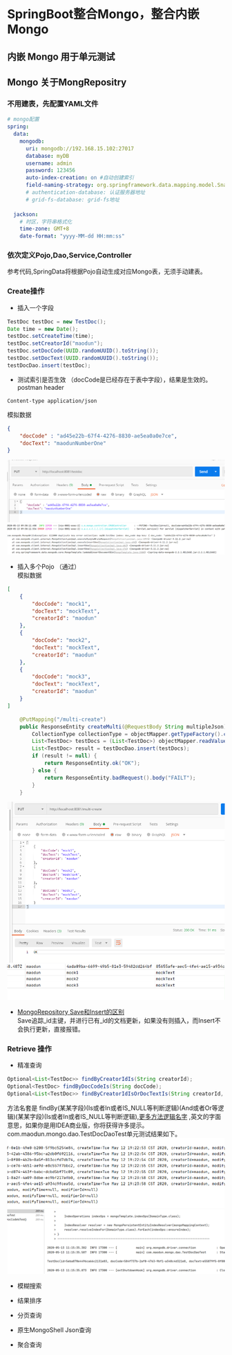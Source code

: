# SpringBoot整合Mongo，整合内嵌Mongo

## 内嵌 Mongo 用于单元测试



## Mongo 关于MongRepositry
### 不用建表，先配置YAML文件
```yaml
# mongo配置
spring:
  data:
    mongodb:
      uri: mongodb://192.168.15.102:27017
      database: myDB
      username: admin
      password: 123456
      auto-index-creation: on #自动创建索引
      field-naming-strategy: org.springframework.data.mapping.model.SnakeCaseFieldNamingStrategy # 字段映射关系， 如TestDoc映射为testDod表，creatorId映射为creator_id
      # authentication-database: 认证服务器地址
      # grid-fs-database: grid-fs地址

  jackson:
    # 时区，字符串格式化
    time-zone: GMT+8
    date-format: "yyyy-MM-dd HH:mm:ss"
```
### 依次定义Pojo,Dao,Service,Controller
参考代码,SpringData将根据Pojo自动生成对应Mongo表，无须手动建表。

### Create操作
* 插入一个字段
```java
TestDoc testDoc = new TestDoc();
Date time = new Date();
testDoc.setCreateTime(time);
testDoc.setCreatorId("maodun");
testDoc.setDocCode(UUID.randomUUID().toString());
testDoc.setDocText(UUID.randomUUID().toString());
testDocDao.insert(testDoc);
```
* 测试索引是否生效 （docCode是已经存在于表中字段），结果是生效的。   
postman header   
```text
Content-type application/json
```
模拟数据   
```json
{
	"docCode" : "ad45e22b-67f4-4276-8830-ae5ea0a0e7ce",
	"docText": "maodunNumberOne"
}
```
![](.README_images/521cadcb.png)
![](.README_images/babbad58.png)

* 插入多个Pojo （通过）    
模拟数据   
```json
[
    {
        "docCode": "mock1",
        "docText": "mockText",
        "creatorId": "maodun"
    },
    {
        "docCode": "mock2",
        "docText": "mockText",
        "creatorId": "maodun"
    },
    {
        "docCode": "mock3",
        "docText": "mockText",
        "creatorId": "maodun"
    }
]
```

```java
    @PutMapping("/multi-create")
    public ResponseEntity createMulti(@RequestBody String multipleJson) throws JsonProcessingException {
        CollectionType collectionType = objectMapper.getTypeFactory().constructCollectionType(List.class, TestDoc.class);
        List<TestDoc> testDocs = (List<TestDoc>) objectMapper.readValue(multipleJson, collectionType);
        List<TestDoc> result = testDocDao.insert(testDocs);
        if (result != null) {
            return ResponseEntity.ok("OK");
        } else {
            return ResponseEntity.badRequest().body("FAILT");
        }
    }
```
![](.README_images/20c6255e.png)
![](.README_images/0b2e2af3.png)  


* [MongoRepository Save和Insert的区别](https://www.cnblogs.com/lanqi/p/8535390.html)   
Save追踪_id主键，并进行已有_id的文档更新，如果没有则插入，而Insert不会执行更新，直接报错。
### Retrieve 操作
* 精准查询
```java
Optional<List<TestDoc>> findByCreatorIdIs(String creatorId);
Optional<TestDoc> findByDocCodeIs(String docCode);
Optional<List<TestDoc>> findByCreatorIdIsOrDocTextIs(String creatorId, String docText);
```
方法名套是 findBy(某某字段)(Is或者In或者IS_NULL等判断逻辑)(And或者Or等逻辑)(某某字段)(Is或者In或者IS_NULL等判断逻辑),[更多方法逻辑名字](https://docs.spring.io/spring-data/mongodb/docs/2.2.7.RELEASE/reference/html/#repository-query-keywords)
,英文的字面意思，如果你是用IDEA商业版，你将获得许多提示。com.maodun.mongo.dao.TestDocDaoTest单元测试结果如下。
![](.README_images/f80f94ea.png)
![](.README_images/05f6dea3.png)

* 模糊搜索

* 结果排序

* 分页查询

* 原生MongoShell Json查询


* 聚合查询